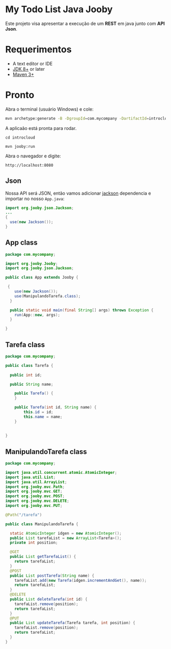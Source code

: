 # My Todo List Java Jooby

Este projeto visa apresentar a execução de um **REST** em java junto com **API Json**.

# Requerimentos

* A text editor or IDE
* [JDK 8+](http://www.oracle.com/technetwork/java/javase/downloads/index.html) or later
* [Maven 3+](http://maven.apache.org/)


# Pronto

Abra o terminal (usuário Windows) e cole:

```bash
mvn archetype:generate -B -DgroupId=com.mycompany -DartifactId=introcloud -Dversion=1.0-SNAPSHOT -DarchetypeArtifactId=jooby-archetype -DarchetypeGroupId=org.jooby -DarchetypeVersion=1.0.0.CR2
```

A aplicaão está pronta para rodar.

```
cd introcloud

mvn jooby:run
```

Abra o navegador e digite:

```
http://localhost:8080
```
## Json

Nossa API será JSON, então vamos adicionar [jackson](https://github.com/jooby-project/jooby/tree/master/jooby-jdbi) dependencia e importar no nosso  ```App.java```:

```java
import org.jooby.json.Jackson;
...
{
  use(new Jackson());
}
```

## App class

```java
package com.mycompany;

import org.jooby.Jooby;
import org.jooby.json.Jackson;

public class App extends Jooby {

 {
	use(new Jackson());
    use(ManipulandoTarefa.class);
  }

  public static void main(final String[] args) throws Exception {
    run(App::new, args);
  }

}

```

## Tarefa class

```java
package com.mycompany;

public class Tarefa {
   
  public int id;

  public String name;

    public Tarefa() {
    }

    public Tarefa(int id, String name) {
        this.id = id;
        this.name = name;
    }
    
    
}

```

## ManipulandoTarefa class

```java
package com.mycompany;

import java.util.concurrent.atomic.AtomicInteger;
import java.util.List;
import java.util.ArrayList;
import org.jooby.mvc.Path;
import org.jooby.mvc.GET;
import org.jooby.mvc.POST;
import org.jooby.mvc.DELETE;
import org.jooby.mvc.PUT;

@Path("/tarefa")

public class ManipulandoTarefa {

  static AtomicInteger idgen = new AtomicInteger();
  public List tarefaList = new ArrayList<Tarefa>();
  private int position;

  @GET
  public List getTarefaList() {
	return tarefaList;
  }
  @POST
  public List postTarefa(String name) {
	tarefaList.add(new Tarefa(idgen.incrementAndGet(), name));
	return tarefaList;
  }
  @DELETE
  public List deleteTarefa(int id) {
	tarefaList.remove(position);
	return tarefaList;
  }
  @PUT
  public List updateTarefa(Tarefa tarefa, int position) {
	tarefaList.remove(position);
	return tarefaList;
  }
}

```

